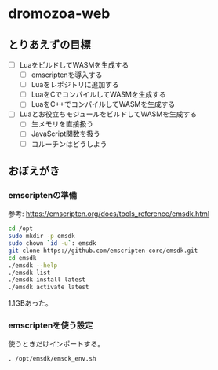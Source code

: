 # dromozoa-web

## とりあえずの目標

-[ ] LuaをビルドしてWASMを生成する
  -[ ] emscriptenを導入する
  -[ ] Luaをレポジトリに追加する
  -[ ] LuaをCでコンパイルしてWASMを生成する
  -[ ] LuaをC++でコンパイルしてWASMを生成する
-[ ] Luaとお役立ちモジュールをビルドしてWASMを生成する
  -[ ] 生メモリを直接扱う
  -[ ] JavaScript関数を扱う
  -[ ] コルーチンはどうしよう

## おぼえがき

### emscriptenの準備

参考: https://emscripten.org/docs/tools_reference/emsdk.html

```sh
cd /opt
sudo mkdir -p emsdk
sudo chown `id -u`: emsdk
git clone https://github.com/emscripten-core/emsdk.git
cd emsdk
./emsdk --help
./emsdk list
./emsdk install latest
./emsdk activate latest
```

1.1GBあった。

### emscriptenを使う設定

使うときだけインポートする。

```
. /opt/emsdk/emsdk_env.sh
```


